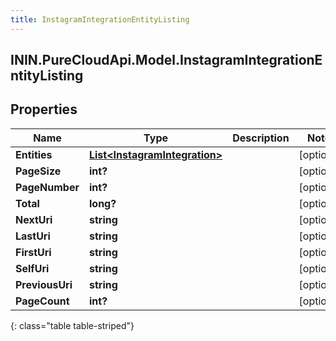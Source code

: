 ```yaml
---
title: InstagramIntegrationEntityListing
---
```

## ININ.PureCloudApi.Model.InstagramIntegrationEntityListing

## Properties

|Name | Type | Description | Notes|
|------------ | ------------- | ------------- | -------------|
| **Entities** | [**List&lt;InstagramIntegration&gt;**](InstagramIntegration.html) |  | [optional] |
| **PageSize** | **int?** |  | [optional] |
| **PageNumber** | **int?** |  | [optional] |
| **Total** | **long?** |  | [optional] |
| **NextUri** | **string** |  | [optional] |
| **LastUri** | **string** |  | [optional] |
| **FirstUri** | **string** |  | [optional] |
| **SelfUri** | **string** |  | [optional] |
| **PreviousUri** | **string** |  | [optional] |
| **PageCount** | **int?** |  | [optional] |
{: class="table table-striped"}


